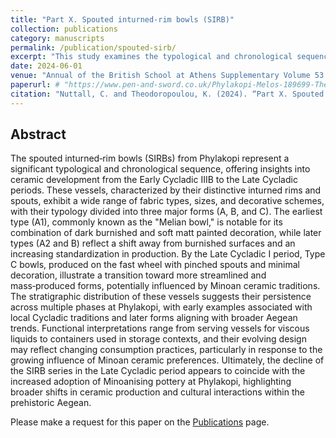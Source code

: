 ```yaml
---
title: "Part X. Spouted inturned‐rim bowls (SIRB)"
collection: publications
category: manuscripts
permalink: /publication/spouted-sirb/
excerpt: "This study examines the typological and chronological sequence of spouted inturned‑rim bowls (SIRBs) from Phylakopi, providing insights into Cycladic ceramic development."
date: 2024-06-01
venue: "Annual of the British School at Athens Supplementary Volume 53 "
paperurl: # "https://www.pen-and-sword.co.uk/Phylakopi-Melos-189699-The-Finds-in-the-National-Archaeological-Museum-Athens-Hardback/p/50844"
citation: "Nuttall, C. and Theodoropoulou, K. (2024). “Part X. Spouted inturned‑rim bowls (SIRB)”, in R.L.N. Barber, Phylakopi, Melos, 1896‑99: The Finds in the National Archaeological Museum, Athens (BSA Supplementary Volume 53; London, 324–328)."
---
```


## Abstract

The spouted inturned‑rim bowls (SIRBs) from Phylakopi represent a significant typological and chronological sequence, offering insights into ceramic development from the Early Cycladic IIIB to the Late Cycladic periods. These vessels, characterized by their distinctive inturned rims and spouts, exhibit a wide range of fabric types, sizes, and decorative schemes, with their typology divided into three major forms (A, B, and C). The earliest type (A1), commonly known as the "Melian bowl," is notable for its combination of dark burnished and soft matt painted decoration, while later types (A2 and B) reflect a shift away from burnished surfaces and an increasing standardization in production. By the Late Cycladic I period, Type C bowls, produced on the fast wheel with pinched spouts and minimal decoration, illustrate a transition toward more streamlined and mass‑produced forms, potentially influenced by Minoan ceramic traditions. The stratigraphic distribution of these vessels suggests their persistence across multiple phases at Phylakopi, with early examples associated with local Cycladic traditions and later forms aligning with broader Aegean trends. Functional interpretations range from serving vessels for viscous liquids to containers used in storage contexts, and their evolving design may reflect changing consumption practices, particularly in response to the growing influence of Minoan ceramic preferences. Ultimately, the decline of the SIRB series in the Late Cycladic period appears to coincide with the increased adoption of Minoanising pottery at Phylakopi, highlighting broader shifts in ceramic production and cultural interactions within the prehistoric Aegean.

Please make a request for this paper on the [Publications](https://christophernuttall.github.io/publications/) page.

